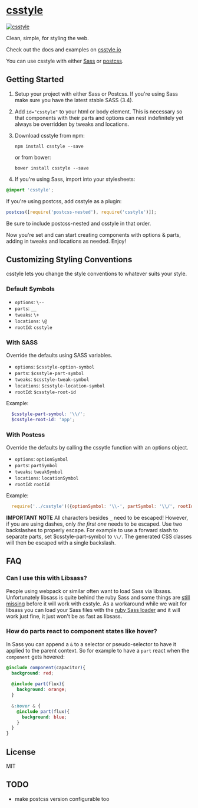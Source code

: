 # [csstyle](http://csstyle.io)
[![csstyle](https://github.com/geddski/csstyle/blob/master/site/common/images/csstyle.png)](http://csstyle.io)

Clean, simple, for styling the web.

Check out the docs and examples on [csstyle.io](http://csstyle.io)

You can use csstyle with either [Sass](http://sass-lang.com/) or [postcss](https://github.com/postcss/postcss).

## Getting Started
1. Setup your project with either Sass or Postcss. If you're using Sass make sure you have the latest stable SASS (3.4).

2. Add `id="csstyle"` to your html or body element. This is necessary so that components with their
parts and options can nest indefinitely yet always be overridden by tweaks and locations.

3. Download csstyle from npm:

    ```
    npm install csstyle --save
    ```

    or from bower:
    ```
    bower install csstyle --save
    ```
    
4. If you're using Sass, import into your stylesheets:
```scss
@import 'csstyle';
```

If you're using postcss, add csstyle as a plugin:
```js
postcss([require('postcss-nested'), require('csstyle')]);
```
Be sure to include postcss-nested and csstyle in that order.

Now you're set and can start creating components with options & parts, adding in tweaks and locations as needed. Enjoy!

## Customizing Styling Conventions
csstyle lets you change the style conventions to whatever suits your style.

### Default Symbols
- `options`: `\--`
- `parts`: `__`
- `tweaks`: `\+`
- `locations`: `\@`
- `rootId`: `csstyle`

### With SASS
Override the defaults using SASS variables.
- `options`: `$csstyle-option-symbol`
- `parts`: `$csstyle-part-symbol`
- `tweaks`: `$csstyle-tweak-symbol`
- `locations`: `$csstyle-location-symbol`
- `rootId`: `$csstyle-root-id`

Example: 
```scss
  $csstyle-part-symbol: '\\/';
  $csstyle-root-id: 'app';
```

### With Postcss
Override the defaults by calling the cssytle function with an options object.
- `options`: `optionSymbol`
- `parts`: `partSymbol`
- `tweaks`: `tweakSymbol`
- `locations`: `locationSymbol`
- `rootId`: `rootId`

Example: 

```js
  require('../csstyle')({optionSymbol: '\\-', partSymbol: '\\/', rootId: 'app'})
```

**IMPORTANT NOTE** All characters besides `_` need to be escaped! However, if you are using dashes, only _the first one_ needs to be escaped. Use two backslashes to properly escape. For example to use a forward slash to separate parts, set $csstyle-part-symbol to `\\/`. The generated CSS classes will then be escaped with a single backslash.


## FAQ

### Can I use this with Libsass?
People using webpack or similar often want to load Sass via libsass.
Unfortunately libsass is quite behind the ruby Sass and some things are [still missing](https://sass-compatibility.github.io/)
before it will work with csstyle. As a workaround while we wait for libsass you
can load your Sass files with the [ruby Sass loader](https://github.com/ddelbondio/ruby-sass-loader) and it will work just fine, it just
won't be as fast as libsass.

### How do parts react to component states like hover?
In Sass you can append a `&` to a selector or pseudo-selector to have it applied to the parent context. So for example to have a `part` react when the `component` gets hovered:

```scss
@include component(capacitor){
  background: red;
  
  @include part(flux){
    background: orange;
  }
  
  &:hover & {
    @include part(flux){
      background: blue;
    }
  }
}
```

## License
MIT

## TODO
- make postcss version configurable too

